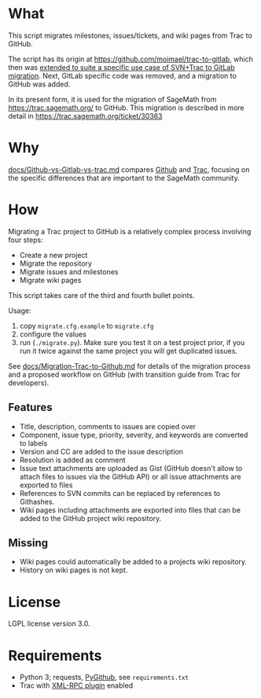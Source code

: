 What
=====

This script migrates milestones, issues/tickets, and wiki pages from Trac to GitHub.

The script has its origin at https://github.com/moimael/trac-to-gitlab,
which then was [extended to suite a specific use case of SVN+Trac to GitLab migration](https://www.gams.com/~stefan/svn2git/).
Next, GitLab specific code was removed, and a migration to GitHub was added.

In its present form, it is used for the migration of SageMath from
https://trac.sagemath.org/ to GitHub. This migration is described in more detail in
https://trac.sagemath.org/ticket/30363

Why
===

[docs/Github-vs-Gitlab-vs-trac.md](docs/Github-vs-Gitlab-vs-trac.md) compares
[Github](https://github.com/) and [Trac](https://trac.sagemath.org/),
focusing on the specific differences that are important to the SageMath
community.

How
====

Migrating a Trac project to GitHub is a relatively complex process involving four steps:

 * Create a new project
 * Migrate the repository
 * Migrate issues and milestones
 * Migrate wiki pages

This script takes care of the third and fourth bullet points.

Usage:

  1. copy ```migrate.cfg.example``` to ```migrate.cfg```
  2. configure the values
  3. run (```./migrate.py```). Make sure you test it on a test project prior, if you run it twice against the same project you will get duplicated issues.

See [docs/Migration-Trac-to-Github.md](docs/Migration-Trac-to-Github.md) for details of the migration process
and a proposed workflow on GitHub (with transition guide from Trac for developers).

Features
--------
 * Title, description, comments to issues are copied over
 * Component, issue type, priority, severity, and keywords are converted to labels
 * Version and CC are added to the issue description
 * Resolution is added as comment
 * Issue text attachments are uploaded as Gist (GitHub doesn't allow to attach files to issues via the GitHub API)
   or all issue attachments are exported to files
 * References to SVN commits can be replaced by references to Githashes.
 * Wiki pages including attachments are exported into files that can be
   added to the GitHub project wiki repository.

Missing
-------
 * Wiki pages could automatically be added to a projects wiki repository.
 * History on wiki pages is not kept.




License
=======

LGPL license version 3.0.

Requirements
==============

 * Python 3; requests, [PyGithub](https://github.com/PyGithub/PyGithub),
   see ```requirements.txt```
 * Trac with [XML-RPC plugin](http://trac-hacks.org/wiki/XmlRpcPlugin) enabled
